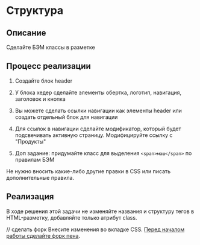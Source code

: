 ﻿# Структура

## Описание

Сделайте БЭМ классы в разметке

## Процесс реализации

1. Создайте блок header

2. У блока хедер сделайте элементы обертка, логотип, навигация, заголовок и кнопка

3. Вы можете сделать ссылки навигации как элементы header или создать отдельный блок для навигации

4. Для ссылок в навигации сделайте модификатор, который будет подсвечивать активную страницу. Модифицируйте ссылку с "Продукты"

5. Доп задание: придумайте класс для выделения `<span>маш</span>` по правилам БЭМ 

Не нужно вносить какие-либо другие правки в CSS или писать дополнительные правила.

## Реализация

В ходе решения этой задачи не изменяйте названия и структуру тегов в HTML-разметку, добавляйте только атрибут class.

// сделать форк 
Внесите изменения во вкладке CSS. [Перед началом работы сделайте форк пена](https://codepen.io/Netology/pen/rGEGJm?editors=0100#0).
